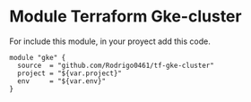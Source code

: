 # Module Terraform Gke-cluster


For include this module, in your proyect add this code.

```
module "gke" {
  source  = "github.com/Rodrigo0461/tf-gke-cluster"
  project = "${var.project}"
  env     = "${var.env}"
}
```
